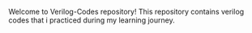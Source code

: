 Welcome to  Verilog-Codes repository! This repository contains verilog codes that i practiced during my learning journey.
